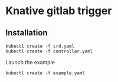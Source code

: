 # Knative gitlab trigger


## Installation

```
kubectl create -f crd.yaml
kubectl create -f controller.yaml
```

Launch the example

```
kubectl create -f example.yaml
```

